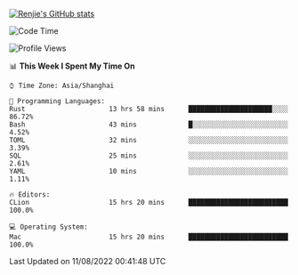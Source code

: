 [![Renjie's GitHub stats](https://github-readme-stats.vercel.app/api?username=liurenjie1024&show_icons=true&theme=chartreuse-dark)](https://github.com/anuraghazra/github-readme-stats)

<!--START_SECTION:waka-->
![Code Time](http://img.shields.io/badge/Code%20Time-114%20hrs%201%20min-blue)

![Profile Views](http://img.shields.io/badge/Profile%20Views-10-blue)

📊 **This Week I Spent My Time On** 

```text
⌚︎ Time Zone: Asia/Shanghai

💬 Programming Languages: 
Rust                     13 hrs 58 mins      █████████████████████░░░░   86.72% 
Bash                     43 mins             █░░░░░░░░░░░░░░░░░░░░░░░░   4.52% 
TOML                     32 mins             ░░░░░░░░░░░░░░░░░░░░░░░░░   3.39% 
SQL                      25 mins             ░░░░░░░░░░░░░░░░░░░░░░░░░   2.61% 
YAML                     10 mins             ░░░░░░░░░░░░░░░░░░░░░░░░░   1.11%

🔥 Editors: 
CLion                    15 hrs 20 mins      █████████████████████████   100.0%

💻 Operating System: 
Mac                      15 hrs 20 mins      █████████████████████████   100.0%

```


 Last Updated on 11/08/2022 00:41:48 UTC
<!--END_SECTION:waka-->

